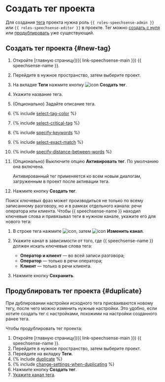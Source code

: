 # Создать тег проекта

Для создания [тега](../../../concepts/tags.md) проекта нужна роль `{{ roles-speechsense-admin }}` или `{{ roles-speechsense-editor }}` в проекте. Тег можно [создать с нуля](#new-tag) или [продублировать](#duplicate) уже существующий.

## Создать тег проекта {#new-tag}

1. Откройте [главную страницу]({{ link-speechsense-main }}) {{ speechsense-name }}.
1. Перейдите в нужное пространство, затем выберите проект.
1. На вкладке **Теги** нажмите кнопку ![icon](../../../../_assets/console-icons/tag.svg) **Создать тег**.
1. Укажите название тега.
1. (Опционально) Задайте описание тега.
1. {% include [select-tag-color](../../../../_includes/speechsense/tag/select-tag-color.md) %}
1. {% include [select-critical-tag](../../../../_includes/speechsense/tag/select-critical-tag.md) %}
1. {% include [specify-keywords](../../../../_includes/speechsense/tag/specify-keywords.md) %}
1. {% include [select-exact-match](../../../../_includes/speechsense/tag/select-exact-match.md) %}
1. {% include [specify-distance-between-words](../../../../_includes/speechsense/tag/specify-distance-between-words.md) %}
1. (Опционально) Выключите опцию **Активировать тег**. По умолчанию она включена.

   Активированный тег применяется ко всем новым диалогам, загруженным в проект после активации тега.

1. Нажмите кнопку **Создать тег**.

Поиск ключевых фраз может производиться не только по всему записанному разговору, но и в рамках отдельного канала: речи оператора или клиента. Чтобы {{ speechsense-name }} находил ключевые слова и привязывал теги в нужном канале, укажите его для нового тега:

1. В строке тега нажмите ![icon](../../../../_assets/console-icons/ellipsis.svg), затем ![icon](../../../../_assets/console-icons/arrow-right-arrow-left.svg) **Изменить канал**.
1. Укажите канал в зависимости от того, где {{ speechsense-name }} должен искать ключевые слова тега:

   * **Оператор и клиент** — во всей записи разговора;
   * **Оператор** — только в речи оператора;
   * **Клиент** — только в речи клиента.

1. Нажмите кнопку **Сохранить**.

## Продублировать тег проекта {#duplicate}

При дублировании настройки исходного тега присваиваются новому тегу, после чего можно изменить нужные настройки. Это удобно, если хотите создать тег с настройками, похожими на настройки созданного ранее тега.

Чтобы продублировать тег проекта:

1. Откройте [главную страницу]({{ link-speechsense-main }}) {{ speechsense-name }}.
1. Перейдите в нужное пространство, затем выберите проект.
1. Перейдите на вкладку **Теги**.
1. {% include [duplicate](../../../../_includes/speechsense/tag/duplicate.md) %}
1. {% include [change-settings-when-duplicating](../../../../_includes/speechsense/tag/change-settings-when-duplicating.md) %}
1. Нажмите кнопку **Создать тег**.
1. [Укажите канал тега](change.md#tag-channel).
